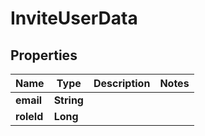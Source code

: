 
# InviteUserData

## Properties
Name | Type | Description | Notes
------------ | ------------- | ------------- | -------------
**email** | **String** |  | 
**roleId** | **Long** |  | 



